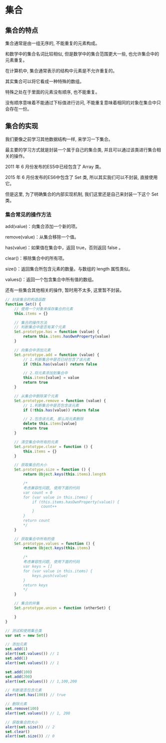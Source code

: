 # 集合

## 集合的特点

集合通常是由一组无序的, 不能重复的元素构成。

和数学中的集合名词比较相似, 但是数学中的集合范围更大一些, 也允许集合中的元素重复。

在计算机中, 集合通常表示的结构中元素是不允许重复的。

其实集合可以将它看成一种特殊的数组。

特殊之处在于里面的元素没有顺序, 也不能重复。

没有顺序意味着不能通过下标值进行访问, 不能重复意味着相同的对象在集合中只会存在一份。

## 集合的实现

我们要像之前学习其他数据结构一样, 来学习一下集合。

最主要的学习方式就是封装一个属于自己的集合类, 并且可以通过该类进行集合相关的操作。

2011 年 6 月份发布的ES5中已经包含了 Array 类。

2015 年 6 月份发布的ES6中包含了 Set 类, 所以其实我们可以不封装, 直接使用它。

但是这里, 为了明确集合的内部实现机制, 我们这里还是自己来封装一下这个 Set 类。

### 集合常见的操作方法

add(value)：向集合添加一个新的项。

remove(value)：从集合移除一个值。

has(value)：如果值在集合中，返回 true，否则返回 false 。

clear()：移除集合中的所有项。

size()：返回集合所包含元素的数量。与数组的 length 属性类似。

values()：返回一个包含集合中所有值的数组。

还有一些集合其他相关的操作, 暂时用不太多, 这里暂不封装。

```js
// 封装集合的构造函数
function Set() {
    // 使用一个对象来保存集合的元素
    this.items = {}

    // 集合的操作方法
    // 判断集合中是否有某个元素
    Set.prototype.has = function (value) {
        return this.items.hasOwnProperty(value)
    }

    // 向集合中添加元素
    Set.prototype.add = function (value) {
        // 1.判断集合中是否已经包含了该元素
        if (this.has(value)) return false

        // 2.将元素添加到集合中
        this.items[value] = value
        return true
    }

    // 从集合中删除某个元素
    Set.prototype.remove = function (value) {
        // 1.判断集合中是否包含该元素
        if (!this.has(value)) return false

        // 2.包含该元素, 那么将元素删除
        delete this.items[value]
        return true
    }

    // 清空集合中所有的元素
    Set.prototype.clear = function () {
        this.items = {}
    }

    // 获取集合的大小
    Set.prototype.size = function () {
        return Object.keys(this.items).length

        /*
        考虑兼容性问题, 使用下面的代码
        var count = 0
        for (var value in this.items) {
            if (this.items.hasOwnProperty(value)) {
                count++
            }
        }
        return count
        */
    }

    // 获取集合中所有的值
    Set.prototype.values = function () {
        return Object.keys(this.items)

        /*
        考虑兼容性问题, 使用下面的代码
        var keys = []
        for (var value in this.items) {
            keys.push(value)
        }
        return keys
        */
    }

    // 集合的并集
    Set.prototype.union = function (otherSet) {

    }
}

// 测试和使用集合类
var set = new Set()

// 添加元素
set.add(1)
alert(set.values()) // 1
set.add(1)
alert(set.values()) // 1

set.add(100)
set.add(200)
alert(set.values()) // 1,100,200

// 判断是否包含元素
alert(set.has(100)) // true

// 删除元素
set.remove(100)
alert(set.values()) // 1, 200

// 获取集合的大小
alert(set.size()) // 2
set.clear()
alert(set.size()) // 0
```































































































































































































